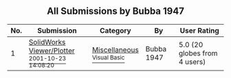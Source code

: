﻿<div align="center">

## All Submissions by Bubba 1947

</div>

No.  | Submission | Category | By   | User Rating
---- | ---------- | -------- | ---- | -----------
1 | [SolidWorks Viewer/Plotter<br /><sup>2001-10-23 14:08:20</sup>](https://github.com/Planet-Source-Code/bubba-1947-solidworks-viewer-plotter__1-28361) | [Miscellaneous<br /><sup>Visual Basic</sup>](../ByCategory/miscellaneous__1-1.md) | Bubba 1947 | 5.0 (20 globes from 4 users)
